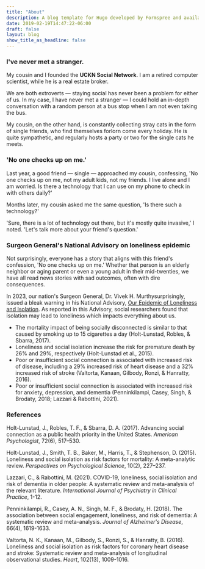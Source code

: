 ```yaml
---
title: "About"
description: A blog template for Hugo developed by Formspree and available for free.
date: 2019-02-19T14:47:22-06:00
draft: false
layout: blog
show_title_as_headline: false
---
```


### I've never met a stranger.

My cousin and I founded the **UCKN Social Network**. I am a retired computer scientist, while he is a real estate broker.

We are both extroverts &#8212; staying social has never been a problem for either of us. In my case, I have never met a stranger &#8212; I could hold an in-depth conversation with a random person at a bus stop when I am not even taking the bus.

My cousin, on the other hand, is constantly collecting stray cats in the form of single friends, who find themselves forlorn come every holiday. He is quite sympathetic, and regularly hosts a party or two for the single cats he meets.

### 'No one checks up on me.'

Last year, a good friend &#8212; single &#8212; approached my cousin, confessing, 'No one checks up on me, not my adult kids, not my friends. I live alone and I am worried. Is there a technology that I can use on my phone to check in with others daily?'

Months later, my cousin asked me the same question, 'Is there such a technology?' 

'Sure, there is a lot of technology out there, but it's mostly quite invasive,' I noted. 'Let's talk more about your friend's question.'

### Surgeon General's National Advisory on loneliness epidemic

Not surprisingly, everyone has a story that aligns with this friend's confession, 'No one checks up on me.' Whether that person is an elderly neighbor or aging parent or even a young adult in their mid-twenties, we have all read news stories with sad outcomes, often with dire consequences.

In 2023, our nation's Surgeon General, Dr. Vivek H. Murthysurprisingly, issued a bleak warning in his National Advisory, [Our Epidemic of Loneliness and Isolation](https://www.hhs.gov/sites/default/files/surgeon-general-social-connection-advisory.pdf). As reported in this Advisory, social researchers found that isolation may lead to loneliness which impacts everything about us.

- The mortality impact of being socially disconnected is similar to that
caused by smoking up to 15 cigarettes a day (Holt-Lunstad, Robles, & Sbarra, 2017).
- Loneliness and social isolation increase the risk for premature death by
26% and 29%, respectively (Holt-Lunstad et al., 2015).
- Poor or insufficient social connection is associated with increased risk
of disease, including a 29% increased risk of heart disease and a 32% increased
risk of stroke (Valtorta, Kanaan, Gilbody, Ronzi, & Hanratty, 2016).
-  Poor or insufficient social connection is associated with increased risk for anxiety, depression, and dementia (Penninkilampi, Casey, Singh, & Brodaty, 2018; Lazzari & Rabottini, 2021).

### References

Holt-Lunstad, J., Robles, T. F., & Sbarra, D. A. (2017). Advancing social connection as a public health priority in the United States. *American Psychologist*, 72(6), 517–530.

Holt-Lunstad, J., Smith, T. B., Baker, M., Harris, T., & Stephenson, D. (2015). Loneliness and social isolation as risk factors for mortality: A meta-analytic review. *Perspectives on Psychological Science*, 10(2), 227–237.

Lazzari, C., & Rabottini, M. (2021). COVID-19, loneliness, social isolation and risk of dementia in older people: A systematic review and meta-analysis of the relevant literature. *International Journal of Psychiatry in Clinical Practice*, 1-12.

Penninkilampi, R., Casey, A. N., Singh, M. F., & Brodaty, H. (2018). The association between social engagement, loneliness, and risk of dementia: A systematic review and meta-analysis. *Journal of Alzheimer's Disease*, 66(4), 1619-1633.

Valtorta, N. K., Kanaan, M., Gilbody, S., Ronzi, S., & Hanratty, B. (2016). Loneliness and social isolation as risk factors for coronary heart disease and stroke: Systematic review and meta-analysis of longitudinal observational studies. *Heart*, 102(13), 1009-1016.
